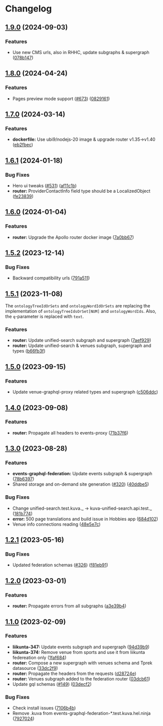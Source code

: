 # Changelog

## [1.9.0](https://github.com/City-of-Helsinki/events-helsinki-monorepo/compare/federation-router-v1.8.0...federation-router-v1.9.0) (2024-09-03)


### Features

* Use new CMS urls, also in RHHC, update subgraphs & supergraph ([078b147](https://github.com/City-of-Helsinki/events-helsinki-monorepo/commit/078b147399d7139905c638d5feb50c253f5bb5a2))

## [1.8.0](https://github.com/City-of-Helsinki/events-helsinki-monorepo/compare/federation-router-v1.7.0...federation-router-v1.8.0) (2024-04-24)


### Features

* Pages preview mode support ([#673](https://github.com/City-of-Helsinki/events-helsinki-monorepo/issues/673)) ([0829161](https://github.com/City-of-Helsinki/events-helsinki-monorepo/commit/0829161a2ec76742730266568b3d706cc6fab2a3))

## [1.7.0](https://github.com/City-of-Helsinki/events-helsinki-monorepo/compare/federation-router-v1.6.1...federation-router-v1.7.0) (2024-03-14)


### Features

* **dockerfile:** Use ubi9/nodejs-20 image & upgrade router v1.35-&gt;v1.40 ([eb2fbec](https://github.com/City-of-Helsinki/events-helsinki-monorepo/commit/eb2fbec5abf685eef1ce81db898e23035584df9b))

## [1.6.1](https://github.com/City-of-Helsinki/events-helsinki-monorepo/compare/federation-router-v1.6.0...federation-router-v1.6.1) (2024-01-18)


### Bug Fixes

* Hero ui tweaks ([#531](https://github.com/City-of-Helsinki/events-helsinki-monorepo/issues/531)) ([af11c1b](https://github.com/City-of-Helsinki/events-helsinki-monorepo/commit/af11c1bf2dacf1c9d4e2444db26f410123de021e))
* **router:** ProviderContactInfo field type should be a LocalizedObject ([fe23839](https://github.com/City-of-Helsinki/events-helsinki-monorepo/commit/fe2383999246d7dbf6e309597c1b75999e098a75))

## [1.6.0](https://github.com/City-of-Helsinki/events-helsinki-monorepo/compare/federation-router-v1.5.2...federation-router-v1.6.0) (2024-01-04)

### Features

- **router:** Upgrade the Apollo router docker image ([7a0bb67](https://github.com/City-of-Helsinki/events-helsinki-monorepo/commit/7a0bb6708193ab27606c56f3e1d061a4fff1262e))

## [1.5.2](https://github.com/City-of-Helsinki/events-helsinki-monorepo/compare/federation-router-v1.5.1...federation-router-v1.5.2) (2023-12-14)

### Bug Fixes

- Backward compatibility urls ([791a511](https://github.com/City-of-Helsinki/events-helsinki-monorepo/commit/791a511d3ab5579b24a59bb9e7566cdad9006a6a))

## [1.5.1](https://github.com/City-of-Helsinki/events-helsinki-monorepo/compare/federation-router-v1.5.0...federation-router-v1.5.1) (2023-11-08)

The `ontologyTreeIdOrSets` and `ontologyWordIdOrSets` are replacing the implementation of `ontologyTreeIdsOrSet[NUM]` and `ontologyWordIds`.
Also, the `q`-parameter is replaced with `text`.

### Features

- **router:** Update unified-search subgraph and supergraph ([7aef929](https://github.com/City-of-Helsinki/events-helsinki-monorepo/commit/7aef929b8ad757181722330647db2b13f1721630))
- **router:** Update unified-search & venues subgraph, supergraph and types ([b66fb3f](https://github.com/City-of-Helsinki/events-helsinki-monorepo/commit/b66fb3f10c6334af1cf52808441ea0d991d2423c))

## [1.5.0](https://github.com/City-of-Helsinki/events-helsinki-monorepo/compare/federation-router-v1.4.0...federation-router-v1.5.0) (2023-09-15)

### Features

- Update venue-graphql-proxy related types and supergraph ([c506ddc](https://github.com/City-of-Helsinki/events-helsinki-monorepo/commit/c506ddcd0c8a5605950d5daa8a1e14bed6bcefa5))

## [1.4.0](https://github.com/City-of-Helsinki/events-helsinki-monorepo/compare/federation-router-v1.3.0...federation-router-v1.4.0) (2023-09-08)

### Features

- **router:** Propagate all headers to events-proxy ([71b37f6](https://github.com/City-of-Helsinki/events-helsinki-monorepo/commit/71b37f6ae255e2f098bff5f28b1cf0f03e89794c))

## [1.3.0](https://github.com/City-of-Helsinki/events-helsinki-monorepo/compare/federation-router-v1.2.1...federation-router-v1.3.0) (2023-08-28)

### Features

- **events-graphql-federation:** Update events subgraph & supergraph ([78b6397](https://github.com/City-of-Helsinki/events-helsinki-monorepo/commit/78b639774f5f0913d71c23a688007d480699a006))
- Shared storage and on-demand site generation ([#320](https://github.com/City-of-Helsinki/events-helsinki-monorepo/issues/320)) ([40ddbe5](https://github.com/City-of-Helsinki/events-helsinki-monorepo/commit/40ddbe50a18ff06d01f3664dae90266a5e6ec24d))

### Bug Fixes

- Change unified-search.test.kuva._ -&gt; kuva-unified-search.api.test._ ([181b774](https://github.com/City-of-Helsinki/events-helsinki-monorepo/commit/181b7747a1af3bbdbe05ea3ba34e3b8ee0c9c943))
- **error:** 500 page translations and build issue in Hobbies app ([684d102](https://github.com/City-of-Helsinki/events-helsinki-monorepo/commit/684d1024b7e3174e7c5b44709d121c804681bf19))
- Venue info connections reading ([48e5e7c](https://github.com/City-of-Helsinki/events-helsinki-monorepo/commit/48e5e7c6f37e22ee5026898310c75cb5806eeb45))

## [1.2.1](https://github.com/City-of-Helsinki/events-helsinki-monorepo/compare/federation-router-v1.2.0...federation-router-v1.2.1) (2023-05-16)

### Bug Fixes

- Updated federation schemas ([#326](https://github.com/City-of-Helsinki/events-helsinki-monorepo/issues/326)) ([f81eb91](https://github.com/City-of-Helsinki/events-helsinki-monorepo/commit/f81eb919bbdf89204c3a50da5fced8089dbc3c74))

## [1.2.0](https://github.com/City-of-Helsinki/events-helsinki-monorepo/compare/federation-router-v1.1.0...federation-router-v1.2.0) (2023-03-01)

### Features

- **router:** Propagate errors from all subgraphs ([a3e39b4](https://github.com/City-of-Helsinki/events-helsinki-monorepo/commit/a3e39b4f7fff934e0788d31d78af21d422efbd1b))

## [1.1.0](https://github.com/City-of-Helsinki/events-helsinki-monorepo/compare/federation-router-v1.0.0...federation-router-v1.1.0) (2023-02-09)

### Features

- **liikunta-347:** Update events subgraph and supergraph ([94d39b9](https://github.com/City-of-Helsinki/events-helsinki-monorepo/commit/94d39b909594176cb4afa3b7ef9a90d2fb4bf861))
- **liikunta-374:** Remove venue from sports and use it from liikunta federeation only ([1faf684](https://github.com/City-of-Helsinki/events-helsinki-monorepo/commit/1faf68491a82bd82e3c0d9fb94f2fec7cacbb63b))
- **router:** Compose a new supergraph with venues schema and Tprek datasource ([33dc2f9](https://github.com/City-of-Helsinki/events-helsinki-monorepo/commit/33dc2f9d2bf0c6b3da802a483c0fbbf8efe3e32f))
- **router:** Propagate the headers from the requests ([d28724e](https://github.com/City-of-Helsinki/events-helsinki-monorepo/commit/d28724e3f59e72e370a8146900d56797de89b38d))
- **router:** Venues subgraph added to the federation router ([03dcb61](https://github.com/City-of-Helsinki/events-helsinki-monorepo/commit/03dcb617ff144c6ac8afbe5d4c7da80300b9d3cd))
- Update gql schemas ([#149](https://github.com/City-of-Helsinki/events-helsinki-monorepo/issues/149)) ([03decf2](https://github.com/City-of-Helsinki/events-helsinki-monorepo/commit/03decf2856ff46a0cd8f3a22b3ac92bca5953282))

### Bug Fixes

- Check install issues ([7106b4b](https://github.com/City-of-Helsinki/events-helsinki-monorepo/commit/7106b4b9c5606eae708364b5e88fab63808ccc21))
- Remove .kuva from events-graphql-federation-\*.test.kuva.hel.ninja ([7927024](https://github.com/City-of-Helsinki/events-helsinki-monorepo/commit/7927024a68f2de4172e213298431c8c027839a45))
